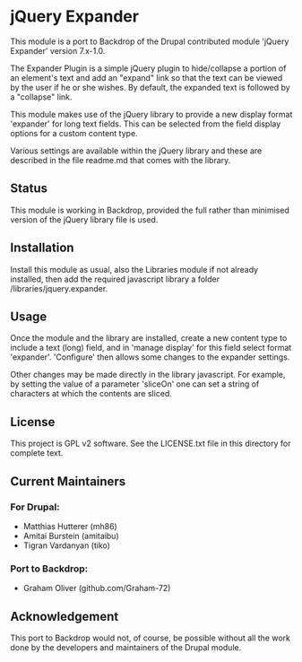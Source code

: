 # jQuery Expander

This module is a port to Backdrop of the Drupal contributed module
'jQuery Expander' version 7.x-1.0.

The Expander Plugin is a simple jQuery plugin to hide/collapse a
portion of an element's text and add an "expand" link so that the text
can be viewed by the user if he or she wishes. By default, the
expanded text is followed by a "collapse" link.

This module makes use of the jQuery library to provide a new display
format 'expander' for long text fields. This can be selected from the
field display options for a custom content type.

Various settings are available within the jQuery library and these are
described in the file readme.md that comes with the library.


## Status

This module is working in Backdrop, provided the full rather than
minimised version of the jQuery library file is used.


## Installation

Install this module as usual, also the Libraries module if not already
installed, then add the required javascript library a folder
/libraries/jquery.expander.


## Usage

Once the module and the library are installed, create a new content
type to include a text (long) field, and in 'manage display' for this
field select format 'expander'. 'Configure' then allows some changes
to the expander settings.

Other changes may be made directly in the library javascript.
For example, by setting the value of a parameter 'sliceOn' one
can set a string of characters at which the contents are sliced.


## License

This project is GPL v2 software. See the LICENSE.txt file in this
directory for complete text.
    
    
## Current Maintainers

### For Drupal:

  + Matthias Hutterer (mh86)
  + Amitai Burstein (amitaibu)
  + Tigran Vardanyan (tiko)

### Port to Backdrop:

  + Graham Oliver (github.com/Graham-72)


## Acknowledgement

This port to Backdrop would not, of course, be possible without all
the work done by the developers and maintainers of the Drupal module.